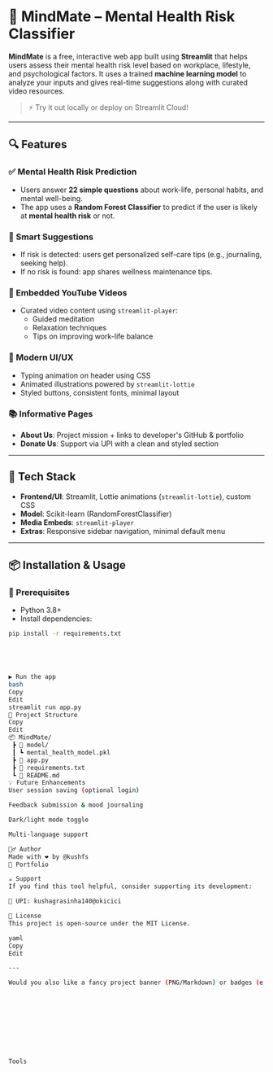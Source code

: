 # 🧠 MindMate – Mental Health Risk Classifier

**MindMate** is a free, interactive web app built using **Streamlit** that helps users assess their mental health risk level based on workplace, lifestyle, and psychological factors. It uses a trained **machine learning model** to analyze your inputs and gives real-time suggestions along with curated video resources.

> ⚡ Try it out locally or deploy on Streamlit Cloud!

---

## 🔍 Features

### ✅ Mental Health Risk Prediction
- Users answer **22 simple questions** about work-life, personal habits, and mental well-being.
- The app uses a **Random Forest Classifier** to predict if the user is likely at **mental health risk** or not.

### 🧠 Smart Suggestions
- If risk is detected: users get personalized self-care tips (e.g., journaling, seeking help).
- If no risk is found: app shares wellness maintenance tips.

### 🎥 Embedded YouTube Videos
- Curated video content using `streamlit-player`:
  - Guided meditation
  - Relaxation techniques
  - Tips on improving work-life balance

### 🎨 Modern UI/UX
- Typing animation on header using CSS
- Animated illustrations powered by `streamlit-lottie`
- Styled buttons, consistent fonts, minimal layout

### 📚 Informative Pages
- **About Us**: Project mission + links to developer's GitHub & portfolio  
- **Donate Us**: Support via UPI with a clean and styled section

---

## 🧰 Tech Stack

- **Frontend/UI**: Streamlit, Lottie animations (`streamlit-lottie`), custom CSS
- **Model**: Scikit-learn (RandomForestClassifier)
- **Media Embeds**: `streamlit-player`
- **Extras**: Responsive sidebar navigation, minimal default menu

---

## 📦 Installation & Usage

### 🔧 Prerequisites
- Python 3.8+
- Install dependencies:

```bash
pip install -r requirements.txt





▶️ Run the app
bash
Copy
Edit
streamlit run app.py
📁 Project Structure
Copy
Edit
📦 MindMate/
 ┣ 📂 model/
 ┃ ┗ mental_health_model.pkl
 ┣ 📜 app.py
 ┣ 📜 requirements.txt
 ┗ 📜 README.md
💡 Future Enhancements
User session saving (optional login)

Feedback submission & mood journaling

Dark/light mode toggle

Multi-language support

🙋‍♂️ Author
Made with ❤️ by @kushfs
🔗 Portfolio

☕ Support
If you find this tool helpful, consider supporting its development:

📱 UPI: kushagrasinha140@okicici

📄 License
This project is open-source under the MIT License.

yaml
Copy
Edit

---

Would you also like a fancy project banner (PNG/Markdown) or badges (e.g. Streamlit app live, Python version, License, etc.)? I can add that too.










Tools


